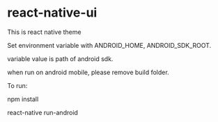 # react-native-ui
This is react native theme

Set environment variable with ANDROID_HOME, ANDROID_SDK_ROOT.

variable value is path of android sdk.

when run on android mobile, please remove build folder.

To run:

npm install

react-native run-android


